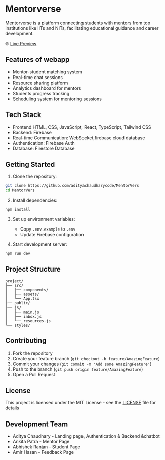 # Mentorverse

Mentorverse is a platform connecting students with mentors from top institutions like IITs and NITs, facilitating educational guidance and career development.

🌐 [Live Preview](https://adityachaudharycode.github.io/MentorVers/)

## Features of webapp

- Mentor-student matching system
- Real-time chat sessions
- Resource sharing platform
- Analytics dashboard for mentors
- Students progress tracking
- Scheduling system for mentoring sessions
## Tech Stack

- Frontend:HTML, CSS, JavaScript, React, TypeScript, Tailwind CSS
- Backend: Firebase
- Real-time Communication: WebSocket,firebase cloud database
- Authentication: Firebase Auth
- Database: Firestore Database 

## Getting Started

1. Clone the repository:
```bash
git clone https://github.com/adityachaudharycode/MentorVers
cd MentorVers
```

2. Install dependencies:
```bash
npm install
```

3. Set up environment variables:
   - Copy `.env.example` to `.env`
   - Update Firebase configuration

4. Start development server:
```bash
npm run dev
```

## Project Structure

```
project/
├── src/
│   ├── components/
│   ├── assets/
│   └── App.tsx
├── public/
├── js/
│   ├── main.js
│   ├── inbox.js
│   └── resources.js
└── styles/
```

## Contributing

1. Fork the repository
2. Create your feature branch (`git checkout -b feature/AmazingFeature`)
3. Commit your changes (`git commit -m 'Add some AmazingFeature'`)
4. Push to the branch (`git push origin feature/AmazingFeature`)
5. Open a Pull Request

## License

This project is licensed under the MIT License - see the [LICENSE](LICENSE) file for details

## Development Team

- Aditya Chaudhary - Landing page, Authentication & Backend &chatbot 
- Ankita Patra - Mentor Page
- Abhishek Ranjan - Student Page
- Amir Hasan - Feedback Page
